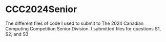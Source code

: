 # CCC2024Senior
The different files of code I used to submit to The 2024 Canadian Computing Competition Senior Division. I submitted files for questions S1, S2, and S3
